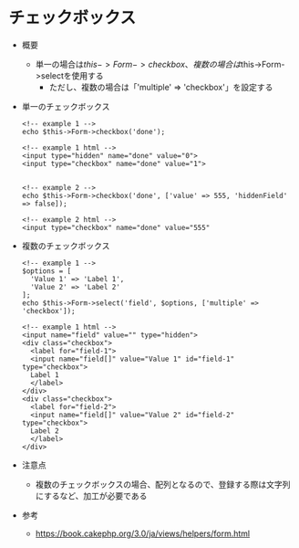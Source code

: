 # チェックボックス

- 概要
  - 単一の場合は$this->Form->checkbox、複数の場合は$this->Form->selectを使用する
    - ただし、複数の場合は「'multiple' => 'checkbox'」を設定する

- 単一のチェックボックス
  ```
  <!-- example 1 -->
  echo $this->Form->checkbox('done');

  <!-- example 1 html -->
  <input type="hidden" name="done" value="0">
  <input type="checkbox" name="done" value="1">


  <!-- example 2 -->
  echo $this->Form->checkbox('done', ['value' => 555, 'hiddenField' => false]);

  <!-- example 2 html -->
  <input type="checkbox" name="done" value="555"
  ```

- 複数のチェックボックス
  ```
  <!-- example 1 -->
  $options = [
    'Value 1' => 'Label 1',
    'Value 2' => 'Label 2'
  ];
  echo $this->Form->select('field', $options, ['multiple' => 'checkbox']);

  <!-- example 1 html -->
  <input name="field" value="" type="hidden">
  <div class="checkbox">
    <label for="field-1">
    <input name="field[]" value="Value 1" id="field-1" type="checkbox">
    Label 1
    </label>
  </div>
  <div class="checkbox">
    <label for="field-2">
    <input name="field[]" value="Value 2" id="field-2" type="checkbox">
    Label 2
    </label>
  </div>
  ```
- 注意点
  - 複数のチェックボックスの場合、配列となるので、登録する際は文字列にするなど、加工が必要である

- 参考
  - https://book.cakephp.org/3.0/ja/views/helpers/form.html